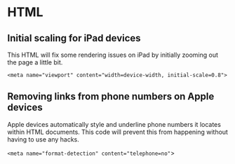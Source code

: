 # HTML

## Initial scaling for iPad devices
This HTML will fix some rendering issues on iPad by initially zooming out the page a little bit.

```<meta name="viewport" content="width=device-width, initial-scale=0.8">```

## Removing links from phone numbers on Apple devices
Apple devices automatically style and underline phone numbers it locates within HTML documents.  This code will prevent this from happening without having to use any hacks.

```<meta name="format-detection" content="telephone=no"```>
